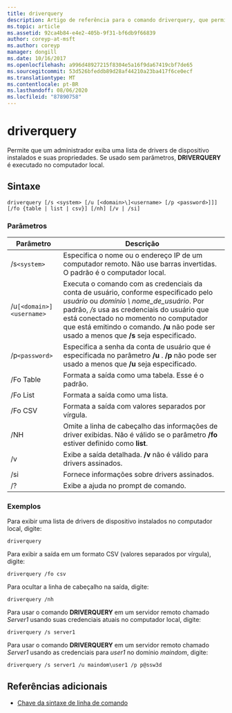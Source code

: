 ```yaml
---
title: driverquery
description: Artigo de referência para o comando driverquery, que permite que um administrador exiba uma lista de drivers de dispositivo instalados e suas propriedades.
ms.topic: article
ms.assetid: 92ca4b84-e4e2-405b-9f31-bf6db9f66839
author: coreyp-at-msft
ms.author: coreyp
manager: dongill
ms.date: 10/16/2017
ms.openlocfilehash: a996d48927215f8304e5a16f9da67419cbf7de65
ms.sourcegitcommit: 53d526bfeddb89d28af44210a23ba417f6ce0ecf
ms.translationtype: MT
ms.contentlocale: pt-BR
ms.lasthandoff: 08/06/2020
ms.locfileid: "87890758"
---
```

# <a name="driverquery"></a>driverquery

Permite que um administrador exiba uma lista de drivers de dispositivo instalados e suas propriedades. Se usado sem parâmetros, **DRIVERQUERY** é executado no computador local.

## <a name="syntax"></a>Sintaxe

```
driverquery [/s <system> [/u [<domain>\]<username> [/p <password>]]] [/fo {table | list | csv}] [/nh] [/v | /si]
```

### <a name="parameters"></a>Parâmetros

| Parâmetro | Descrição |
| --------- |------------ |
| /s`<system>` | Especifica o nome ou o endereço IP de um computador remoto. Não use barras invertidas. O padrão é o computador local. |
| /u`[<domain>]<username>` | Executa o comando com as credenciais da conta de usuário, conforme especificado pelo *usuário* ou *domínio \ nome_de_usuário*. Por padrão, */s* usa as credenciais do usuário que está conectado no momento no computador que está emitindo o comando. **/u** não pode ser usado a menos que **/s** seja especificado. |
| /p`<password>` | Especifica a senha da conta de usuário que é especificada no parâmetro **/u** . **/p** não pode ser usado a menos que **/u** seja especificado. |
| /Fo Table | Formata a saída como uma tabela. Esse é o padrão. |
| /Fo List | Formata a saída como uma lista. |
| /Fo CSV | Formata a saída com valores separados por vírgula. |
| /NH | Omite a linha de cabeçalho das informações de driver exibidas. Não é válido se o parâmetro **/fo** estiver definido como **list**. |
| /v | Exibe a saída detalhada. **/v** não é válido para drivers assinados. |
| /si | Fornece informações sobre drivers assinados. |
| /? | Exibe a ajuda no prompt de comando. |

### <a name="examples"></a>Exemplos

Para exibir uma lista de drivers de dispositivo instalados no computador local, digite:

```
driverquery
```

Para exibir a saída em um formato CSV (valores separados por vírgula), digite:

```
driverquery /fo csv
```

Para ocultar a linha de cabeçalho na saída, digite:

```
driverquery /nh
```

Para usar o comando **DRIVERQUERY** em um servidor remoto chamado *Server1* usando suas credenciais atuais no computador local, digite:

```
driverquery /s server1
```

Para usar o comando **DRIVERQUERY** em um servidor remoto chamado *Server1* usando as credenciais para *user1* no domínio *maindom*, digite:

```
driverquery /s server1 /u maindom\user1 /p p@ssw3d
```

## <a name="additional-references"></a>Referências adicionais

- [Chave da sintaxe de linha de comando](command-line-syntax-key.md)
